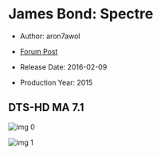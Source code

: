 # James Bond: Spectre

* Author: aron7awol

* [Forum Post](https://www.avsforum.com/threads/bass-eq-for-filtered-movies.2995212/post-56921336)

* Release Date: 2016-02-09
* Production Year: 2015

## DTS-HD MA 7.1

![img 0](https://i.imgur.com/iro2YG2.jpg)

![img 1](https://i.imgur.com/W1ef0jE.png)

